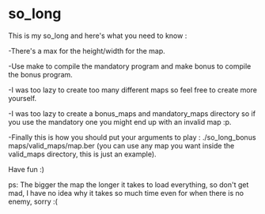 # so_long
This is my so_long and here's what you need to know :

-There's a max for the height/width for the map.

-Use make to compile the mandatory program and make bonus to compile the bonus program.

-I was too lazy to create too many different maps so feel free to create more yourself.

-I was too lazy to create a bonus_maps and mandatory_maps directory so if you use the mandatory one you might end up with an invalid map :p.

-Finally this is how you should put your arguments to play : ./so_long_bonus maps/valid_maps/map.ber (you can use any map you want inside the valid_maps directory, this is just an example).

Have fun :)

ps: The bigger the map the longer it takes to load everything, so don't get mad, I have no idea why it takes so much time even for when there is no enemy, sorry :(

